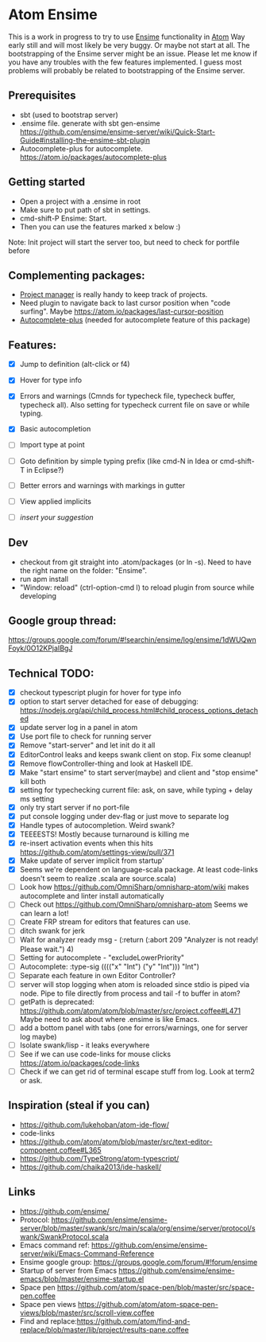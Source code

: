 # Atom Ensime

This is a work in progress to try to use [Ensime](https://github.com/ensime/) functionality in [Atom](https://atom.io)
Way early still and will most likely be very buggy. Or maybe not start at all. The bootstrapping of the Ensime server might be an issue. Please let me know if you have any troubles with the few features implemented. I guess most problems will probably be related to bootstrapping of the Ensime server.

## Prerequisites
- sbt (used to bootstrap server)
- .ensime file. generate with sbt gen-ensime https://github.com/ensime/ensime-server/wiki/Quick-Start-Guide#installing-the-ensime-sbt-plugin
- Autocomplete-plus for autocomplete. https://atom.io/packages/autocomplete-plus

## Getting started
- Open a project with a .ensime in root
- Make sure to put path of sbt in settings.
- cmd-shift-P Ensime: Start.
- Then you can use the features marked x below :)

Note: Init project will start the server too, but need to check for portfile before

## Complementing packages:
- [Project manager](https://github.com/danielbrodin/atom-project-manager) is really handy to keep track of projects.
- Need plugin to navigate back to last cursor position when "code surfing". Maybe https://atom.io/packages/last-cursor-position
- [Autocomplete-plus](https://atom.io/packages/autocomplete-plus) (needed for autocomplete feature of this package)

## Features:
- [x] Jump to definition (alt-click or f4)
- [x] Hover for type info
- [x] Errors and warnings (Cmnds for typecheck file, typecheck buffer, typecheck all). Also setting for typecheck current file on save or while typing.
- [x] Basic autocompletion
- [ ] Import type at point
- [ ] Goto definition by simple typing prefix (like cmd-N in Idea or cmd-shift-T in Eclipse?)
- [ ] Better errors and warnings with markings in gutter
- [ ] View applied implicits
- [ ] _insert your suggestion_


## Dev
- checkout from git straight into .atom/packages (or ln -s). Need to have the right name on the folder: "Ensime".
- run apm install
- "Window: reload" (ctrl-option-cmd l) to reload plugin from source while developing


## Google group thread:
https://groups.google.com/forum/#!searchin/ensime/log/ensime/1dWUQwnFoyk/0O12KPjaIBgJ


## Technical TODO:
- [x] checkout typescript plugin for hover for type info
- [x] option to start server detached for ease of debugging: https://nodejs.org/api/child_process.html#child_process_options_detached
- [x] update server log in a panel in atom
- [x] Use port file to check for running server
- [x] Remove "start-server" and let init do it all
- [x] EditorControl leaks and keeps swank client on stop. Fix some cleanup!
- [x] Remove flowController-thing and look at Haskell IDE.
- [x] Make "start ensime" to start server(maybe) and client and "stop ensime" kill both
- [x] setting for typechecking current file: ask, on save, while typing + delay ms setting
- [x] only try start server if no port-file
- [x] put console logging under dev-flag or just move to separate log
- [x] Handle types of autocompletion. Weird swank?
- [x] TEEEESTS! Mostly because turnaround is killing me
- [x] re-insert activation events when this hits https://github.com/atom/settings-view/pull/371
- [x] Make update of server implicit from startup'
- [x] Seems we're dependent on language-scala package. At least code-links doesn't seem to realize .scala are source.scala)
- [ ] Look how https://github.com/OmniSharp/omnisharp-atom/wiki makes autocomplete and linter install automatically
- [ ] Check out https://github.com/OmniSharp/omnisharp-atom Seems we can learn a lot!
- [ ] Create FRP stream for editors that features can use.
- [ ] ditch swank for jerk
- [ ] Wait for analyzer ready msg - (:return (:abort 209 "Analyzer is not ready! Please wait.") 4)
- [ ] Setting for autocomplete - "excludeLowerPriority"
- [ ] Autocomplete: :type-sig (((("x" "Int") ("y" "Int"))) "Int")
- [ ] Separate each feature in own Editor Controller?
- [ ] server will stop logging when atom is reloaded since stdio is piped via node. Pipe to file directly from process
 and tail -f to buffer in atom?
- [ ] getPath is deprecated: https://github.com/atom/atom/blob/master/src/project.coffee#L471 Maybe need to ask about where .ensime is like Emacs.
- [ ] add a bottom panel with tabs (one for errors/warnings, one for server log maybe)
- [ ] Isolate swank/lisp - it leaks everywhere
- [ ] See if we can use code-links for mouse clicks https://atom.io/packages/code-links
- [ ] Check if we can get rid of terminal escape stuff from log. Look at term2 or ask.

## Inspiration (steal if you can)
- https://github.com/lukehoban/atom-ide-flow/
- code-links
- https://github.com/atom/atom/blob/master/src/text-editor-component.coffee#L365
- https://github.com/TypeStrong/atom-typescript/
- https://github.com/chaika2013/ide-haskell/

## Links
- https://github.com/ensime/
- Protocol: https://github.com/ensime/ensime-server/blob/master/swank/src/main/scala/org/ensime/server/protocol/swank/SwankProtocol.scala
- Emacs command ref: https://github.com/ensime/ensime-server/wiki/Emacs-Command-Reference
- Ensime google group: https://groups.google.com/forum/#!forum/ensime
- Startup of server from Emacs https://github.com/ensime/ensime-emacs/blob/master/ensime-startup.el
- Space pen https://github.com/atom/space-pen/blob/master/src/space-pen.coffee
- Space pen views https://github.com/atom/atom-space-pen-views/blob/master/src/scroll-view.coffee
- Find and replace:https://github.com/atom/find-and-replace/blob/master/lib/project/results-pane.coffee
